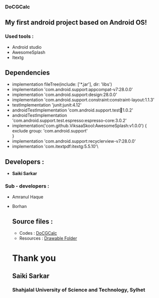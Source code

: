 ### DoCGCalc

## My first android project based on Android OS!

### Used tools : 
* Android studio
* AwesomeSplash
* Itextg

## Dependencies
  *  implementation fileTree(include: ['*.jar'], dir: 'libs')
   * implementation 'com.android.support:appcompat-v7:28.0.0'
   * implementation 'com.android.support:design:28.0.0'
   * implementation 'com.android.support.constraint:constraint-layout:1.1.3'
   * testImplementation 'junit:junit:4.12'
   * androidTestImplementation 'com.android.support.test:runner:1.0.2'
   * androidTestImplementation 'com.android.support.test.espresso:espresso-core:3.0.2'
  *  implementation('com.github.ViksaaSkool:AwesomeSplash:v1.0.0') {\
        exclude group: 'com.android.support'\
    }
  * implementation 'com.android.support:recyclerview-v7:28.0.0'
  *  implementation 'com.itextpdf:itextg:5.5.10'\
  
  
  ## Developers : 
  * <b>Saiki Sarkar</b>
  
  ### Sub - developers :
  * Amranul Haque
  * Borhan
	
	## Source files : 
	* Codes : <a href="https://github.com/Ytosko/DoCGCalc/tree/master1/app/src/main/java/com/ytosko/cgcalc">DoCGCalc</a>
	* Resources : <a href = "https://github.com/Ytosko/DoCGCalc/tree/master1/app/src/main/res">Drawable Folder</a>
	
	# Thank you
	## Saiki Sarkar
	### Shahjalal University of Science and Technology, Sylhet
